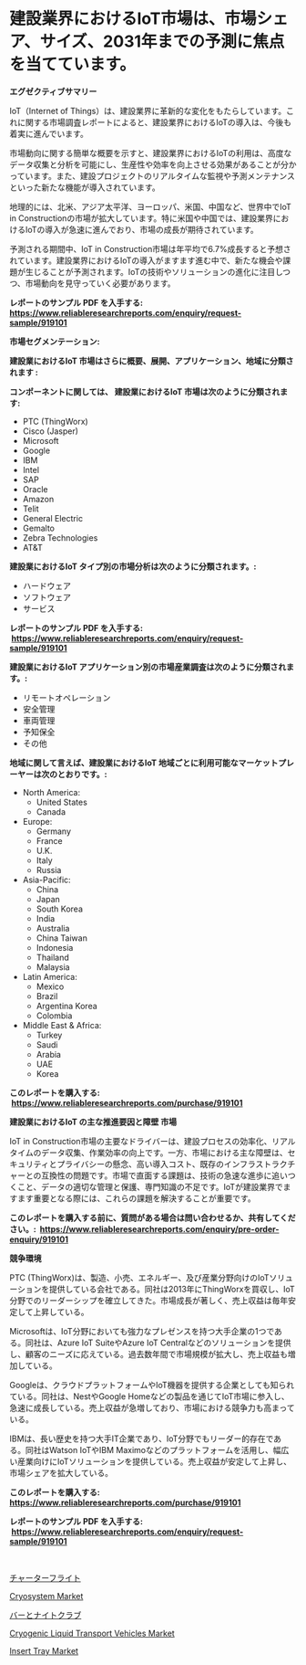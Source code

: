 <p><h1>建設業界におけるIoT市場は、市場シェア、サイズ、2031年までの予測に焦点を当てています。</h1></p><p><strong>エグゼクティブサマリー</strong></p>
<p><p>IoT（Internet of Things）は、建設業界に革新的な変化をもたらしています。これに関する市場調査レポートによると、建設業界におけるIoTの導入は、今後も着実に進んでいます。</p><p>市場動向に関する簡単な概要を示すと、建設業界におけるIoTの利用は、高度なデータ収集と分析を可能にし、生産性や効率を向上させる効果があることが分かっています。また、建設プロジェクトのリアルタイムな監視や予測メンテナンスといった新たな機能が導入されています。</p><p>地理的には、北米、アジア太平洋、ヨーロッパ、米国、中国など、世界中でIoT in Constructionの市場が拡大しています。特に米国や中国では、建設業界におけるIoTの導入が急速に進んでおり、市場の成長が期待されています。</p><p>予測される期間中、IoT in Construction市場は年平均で6.7%成長すると予想されています。建設業界におけるIoTの導入がますます進む中で、新たな機会や課題が生じることが予測されます。IoTの技術やソリューションの進化に注目しつつ、市場動向を見守っていく必要があります。</p></p>
<p><strong>レポートのサンプル PDF を入手する: <a href="https://www.reliableresearchreports.com/enquiry/request-sample/919101">https://www.reliableresearchreports.com/enquiry/request-sample/919101</a></strong></p>
<p><strong>市場セグメンテーション:</strong></p>
<p><strong> 建設業におけるIoT 市場はさらに概要、展開、アプリケーション、地域に分類されます :</strong></p>
<p><strong>コンポーネントに関しては、 建設業におけるIoT 市場は次のように分類されます: &nbsp;</strong></p>
<p><ul><li>PTC (ThingWorx)</li><li>Cisco (Jasper)</li><li>Microsoft</li><li>Google</li><li>IBM</li><li>Intel</li><li>SAP</li><li>Oracle</li><li>Amazon</li><li>Telit</li><li>General Electric</li><li>Gemalto</li><li>Zebra Technologies</li><li>AT&T</li></ul></p>
<p><strong> 建設業におけるIoT タイプ別の市場分析は次のように分類されます。:</strong></p>
<p><ul><li>ハードウェア</li><li>ソフトウェア</li><li>サービス</li></ul></p>
<p><strong>レポートのサンプル PDF を入手する: &nbsp;<a href="https://www.reliableresearchreports.com/enquiry/request-sample/919101">https://www.reliableresearchreports.com/enquiry/request-sample/919101</a></strong></p>
<p><strong> 建設業におけるIoT アプリケーション別の市場産業調査は次のように分類されます。:</strong></p>
<p><ul><li>リモートオペレーション</li><li>安全管理</li><li>車両管理</li><li>予知保全</li><li>その他</li></ul></p>
<p><strong>地域に関して言えば、建設業におけるIoT 地域ごとに利用可能なマーケットプレーヤーは次のとおりです。:</strong></p>
<p><ul>
    <li>
        North America:
        <ul>
            <li>United States</li>
            <li>Canada</li>
        </ul>
    </li>
    <li>
        Europe:
        <ul>
            <li>Germany</li>
            <li>France</li>
            <li>U.K.</li>
            <li>Italy</li>
            <li>Russia</li>
        </ul>
    </li>
    <li>
        Asia-Pacific:
        <ul>
            <li>China</li>
            <li>Japan</li>
            <li>South Korea</li>
            <li>India</li>
            <li>Australia</li>
            <li>China Taiwan</li>
            <li>Indonesia</li>
            <li>Thailand</li>
            <li>Malaysia</li>
        </ul>
    </li>
    <li>
        Latin America:
        <ul>
            <li>Mexico</li>
            <li>Brazil</li>
            <li>Argentina Korea</li>
            <li>Colombia</li>
        </ul>
    </li>
    <li>
        Middle East & Africa:
        <ul>
            <li>Turkey</li>
            <li>Saudi</li>
            <li>Arabia</li>
            <li>UAE</li>
            <li>Korea</li>
        </ul>
    </li>
    </ul></p>
<p><strong>このレポートを購入する: &nbsp;<a href="https://www.reliableresearchreports.com/purchase/919101">https://www.reliableresearchreports.com/purchase/919101</a></strong></p>
<p><strong>建設業におけるIoT の主な推進要因と障壁 市場</strong></p>
<p><p>IoT in Construction市場の主要なドライバーは、建設プロセスの効率化、リアルタイムのデータ収集、作業効率の向上です。一方、市場における主な障壁は、セキュリティとプライバシーの懸念、高い導入コスト、既存のインフラストラクチャーとの互換性の問題です。市場で直面する課題は、技術の急速な進歩に追いつくこと、データの適切な管理と保護、専門知識の不足です。IoTが建設業界でますます重要となる際には、これらの課題を解決することが重要です。</p></p>
<p><strong>このレポートを購入する前に、質問がある場合は問い合わせるか、共有してください。:&nbsp; <a href="https://www.reliableresearchreports.com/enquiry/pre-order-enquiry/919101">https://www.reliableresearchreports.com/enquiry/pre-order-enquiry/919101</a></strong></p>
<p><strong>競争環境</strong></p>
<p><p>PTC (ThingWorx)は、製造、小売、エネルギー、及び産業分野向けのIoTソリューションを提供している会社である。同社は2013年にThingWorxを買収し、IoT分野でのリーダーシップを確立してきた。市場成長が著しく、売上収益は毎年安定して上昇している。</p><p>Microsoftは、IoT分野においても強力なプレゼンスを持つ大手企業の1つである。同社は、Azure IoT SuiteやAzure IoT Centralなどのソリューションを提供し、顧客のニーズに応えている。過去数年間で市場規模が拡大し、売上収益も増加している。</p><p>Googleは、クラウドプラットフォームやIoT機器を提供する企業としても知られている。同社は、NestやGoogle Homeなどの製品を通じてIoT市場に参入し、急速に成長している。売上収益が急増しており、市場における競争力も高まっている。</p><p>IBMは、長い歴史を持つ大手IT企業であり、IoT分野でもリーダー的存在である。同社はWatson IoTやIBM Maximoなどのプラットフォームを活用し、幅広い産業向けにIoTソリューションを提供している。売上収益が安定して上昇し、市場シェアを拡大している。</p></p>
<p><strong>このレポートを購入する: &nbsp; <a href="https://www.reliableresearchreports.com/purchase/919101">https://www.reliableresearchreports.com/purchase/919101</a></strong></p>
<p><strong>レポートのサンプル PDF を入手する: &nbsp;<a href="https://www.reliableresearchreports.com/enquiry/request-sample/919101">https://www.reliableresearchreports.com/enquiry/request-sample/919101</a></strong><strong></strong></p>
<p>&nbsp;</p>
<p><p><a href="https://github.com/mohamedbakry57/Market-Research-Report-List-2/blob/main/9959335182763.md">チャーターフライト</a></p><p><a href="https://github.com/Paul14Anderson63/Market-Research-Report-List-3/blob/main/cryosystem-market.md">Cryosystem Market</a></p><p><a href="https://github.com/lababdou/Market-Research-Report-List-2/blob/main/6477504182764.md">バーとナイトクラブ</a></p><p><a href="https://github.com/mabutironaldo/Market-Research-Report-List-3/blob/main/cryogenic-liquid-transport-vehicles-market.md">Cryogenic Liquid Transport Vehicles Market</a></p><p><a href="https://issuu.com/reportprime-2/docs/insert-tray-market-size-2030.pptx">Insert Tray Market</a></p></p>